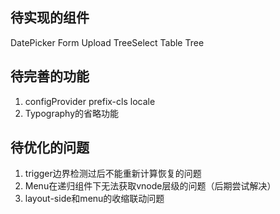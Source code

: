 ## 待实现的组件
DatePicker Form Upload TreeSelect Table Tree  
## 待完善的功能
1. configProvider prefix-cls locale
2. Typography的省略功能
## 待优化的问题
1. trigger边界检测过后不能重新计算恢复的问题
2. Menu在递归组件下无法获取vnode层级的问题（后期尝试解决）
3. layout-side和menu的收缩联动问题